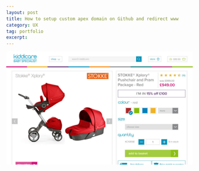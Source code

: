 ```yaml
---
layout: post
title: How to setup custom apex domain on Github and redirect www
category: UX
tag: portfolio
excerpt: 
---    
```


<img src="/img/kiddicare-banner.jpg" alt="Screenshot of my Kiddicare homepage design">

